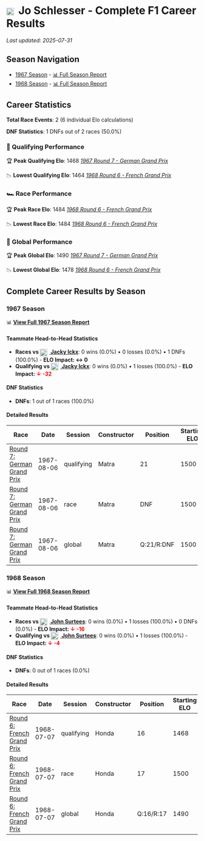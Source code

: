 # <img src="https://upload.wikimedia.org/wikipedia/commons/c/c3/Flag_of_France.svg" alt="France" width="20" height="auto" style="vertical-align: middle; margin-right: 5px;" onerror="this.outerHTML='🇫🇷'; this.style.marginRight='5px';"/> Jo Schlesser - Complete F1 Career Results

*Last updated: 2025-07-31*

## Season Navigation

- [1967 Season](#1967-season) - [📊 Full Season Report](../seasons/1967-season-report)
- [1968 Season](#1968-season) - [📊 Full Season Report](../seasons/1968-season-report)

## Career Statistics

**Total Race Events**: 2 (6 individual Elo calculations)

**DNF Statistics**: 1 DNFs out of 2 races (50.0%)

### 🏁 Qualifying Performance

🏆 **Peak Qualifying Elo**: 1468
   *[1967 Round 7 - German Grand Prix](../seasons/1967-season-report#round-7-german-grand-prix)*

📉 **Lowest Qualifying Elo**: 1464
   *[1968 Round 6 - French Grand Prix](../seasons/1968-season-report#round-6-french-grand-prix)*

### 🏎️ Race Performance

🏆 **Peak Race Elo**: 1484
   *[1968 Round 6 - French Grand Prix](../seasons/1968-season-report#round-6-french-grand-prix)*

📉 **Lowest Race Elo**: 1484
   *[1968 Round 6 - French Grand Prix](../seasons/1968-season-report#round-6-french-grand-prix)*

### 🌟 Global Performance

🏆 **Peak Global Elo**: 1490
   *[1967 Round 7 - German Grand Prix](../seasons/1967-season-report#round-7-german-grand-prix)*

📉 **Lowest Global Elo**: 1478
   *[1968 Round 6 - French Grand Prix](../seasons/1968-season-report#round-6-french-grand-prix)*


## Complete Career Results by Season

### 1967 Season

📊 **[View Full 1967 Season Report](../seasons/1967-season-report)**

#### Teammate Head-to-Head Statistics

- **Races vs [<img src="https://upload.wikimedia.org/wikipedia/commons/6/65/Flag_of_Belgium.svg" alt="Belgium" width="20" height="auto" style="vertical-align: middle; margin-right: 5px;" onerror="this.outerHTML='🇧🇪'; this.style.marginRight='5px';"/> Jacky Ickx](jacky-ickx)**: 0 wins (0.0%) • 0 losses (0.0%) • 1 DNFs (100.0%) - **ELO Impact: ↔ 0**
- **Qualifying vs [<img src="https://upload.wikimedia.org/wikipedia/commons/6/65/Flag_of_Belgium.svg" alt="Belgium" width="20" height="auto" style="vertical-align: middle; margin-right: 5px;" onerror="this.outerHTML='🇧🇪'; this.style.marginRight='5px';"/> Jacky Ickx](jacky-ickx)**: 0 wins (0.0%) • 1 losses (100.0%) - **ELO Impact: **<span style="color: red;">↓ -32</span>****

#### DNF Statistics

- **DNFs**: 1 out of 1 races (100.0%)

#### Detailed Results

| Race | Date | Session | Constructor | Position | Starting ELO | ELO Change | Final ELO | Teammate |
|------|------|---------|-------------|----------|--------------|------------|-----------|----------|
| [Round 7: German Grand Prix](../seasons/1967-season-report#round-7-german-grand-prix) | 1967-08-06 | qualifying | Matra | 21 | 1500 | -32 | 1468 | [<img src="https://upload.wikimedia.org/wikipedia/commons/6/65/Flag_of_Belgium.svg" alt="Belgium" width="20" height="auto" style="vertical-align: middle; margin-right: 5px;" onerror="this.outerHTML='🇧🇪'; this.style.marginRight='5px';"/> Jacky Ickx](jacky-ickx) |
| [Round 7: German Grand Prix](../seasons/1967-season-report#round-7-german-grand-prix) | 1967-08-06 | race | Matra | DNF | 1500 | N/A | 1500 | [<img src="https://upload.wikimedia.org/wikipedia/commons/6/65/Flag_of_Belgium.svg" alt="Belgium" width="20" height="auto" style="vertical-align: middle; margin-right: 5px;" onerror="this.outerHTML='🇧🇪'; this.style.marginRight='5px';"/> Jacky Ickx](jacky-ickx) |
| [Round 7: German Grand Prix](../seasons/1967-season-report#round-7-german-grand-prix) | 1967-08-06 | global | Matra | Q:21/R:DNF | 1500 | -10 | 1490 | [<img src="https://upload.wikimedia.org/wikipedia/commons/6/65/Flag_of_Belgium.svg" alt="Belgium" width="20" height="auto" style="vertical-align: middle; margin-right: 5px;" onerror="this.outerHTML='🇧🇪'; this.style.marginRight='5px';"/> Jacky Ickx](jacky-ickx) |

### 1968 Season

📊 **[View Full 1968 Season Report](../seasons/1968-season-report)**

#### Teammate Head-to-Head Statistics

- **Races vs [<img src="https://upload.wikimedia.org/wikipedia/commons/thumb/8/83/Flag_of_the_United_Kingdom_%283-5%29.svg/512px-Flag_of_the_United_Kingdom_%283-5%29.svg.png?20250726143817" alt="United Kingdom" width="20" height="auto" style="vertical-align: middle; margin-right: 5px;" onerror="this.outerHTML='🇬🇧'; this.style.marginRight='5px';"/> John Surtees](john-surtees)**: 0 wins (0.0%) • 1 losses (100.0%) • 0 DNFs (0.0%) - **ELO Impact: **<span style="color: red;">↓ -16</span>****
- **Qualifying vs [<img src="https://upload.wikimedia.org/wikipedia/commons/thumb/8/83/Flag_of_the_United_Kingdom_%283-5%29.svg/512px-Flag_of_the_United_Kingdom_%283-5%29.svg.png?20250726143817" alt="United Kingdom" width="20" height="auto" style="vertical-align: middle; margin-right: 5px;" onerror="this.outerHTML='🇬🇧'; this.style.marginRight='5px';"/> John Surtees](john-surtees)**: 0 wins (0.0%) • 1 losses (100.0%) - **ELO Impact: **<span style="color: red;">↓ -4</span>****

#### DNF Statistics

- **DNFs**: 0 out of 1 races (0.0%)

#### Detailed Results

| Race | Date | Session | Constructor | Position | Starting ELO | ELO Change | Final ELO | Teammate |
|------|------|---------|-------------|----------|--------------|------------|-----------|----------|
| [Round 6: French Grand Prix](../seasons/1968-season-report#round-6-french-grand-prix) | 1968-07-07 | qualifying | Honda | 16 | 1468 | -4 | 1464 | [<img src="https://upload.wikimedia.org/wikipedia/commons/thumb/8/83/Flag_of_the_United_Kingdom_%283-5%29.svg/512px-Flag_of_the_United_Kingdom_%283-5%29.svg.png?20250726143817" alt="United Kingdom" width="20" height="auto" style="vertical-align: middle; margin-right: 5px;" onerror="this.outerHTML='🇬🇧'; this.style.marginRight='5px';"/> John Surtees](john-surtees) |
| [Round 6: French Grand Prix](../seasons/1968-season-report#round-6-french-grand-prix) | 1968-07-07 | race | Honda | 17 | 1500 | -16 | 1484 | [<img src="https://upload.wikimedia.org/wikipedia/commons/thumb/8/83/Flag_of_the_United_Kingdom_%283-5%29.svg/512px-Flag_of_the_United_Kingdom_%283-5%29.svg.png?20250726143817" alt="United Kingdom" width="20" height="auto" style="vertical-align: middle; margin-right: 5px;" onerror="this.outerHTML='🇬🇧'; this.style.marginRight='5px';"/> John Surtees](john-surtees) |
| [Round 6: French Grand Prix](../seasons/1968-season-report#round-6-french-grand-prix) | 1968-07-07 | global | Honda | Q:16/R:17 | 1490 | -12 | 1478 | [<img src="https://upload.wikimedia.org/wikipedia/commons/thumb/8/83/Flag_of_the_United_Kingdom_%283-5%29.svg/512px-Flag_of_the_United_Kingdom_%283-5%29.svg.png?20250726143817" alt="United Kingdom" width="20" height="auto" style="vertical-align: middle; margin-right: 5px;" onerror="this.outerHTML='🇬🇧'; this.style.marginRight='5px';"/> John Surtees](john-surtees) |

